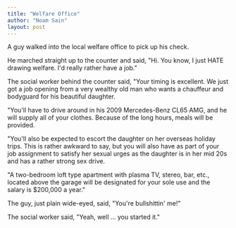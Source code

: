 ```yaml
---
title: "Welfare Office"
author: "Noam Sain"
layout: post
---
```


A guy walked into the local welfare office to pick up his check.  
  
He marched straight up to the counter and said, "Hi. You know, I just HATE drawing welfare. I'd really rather have a job."

The social worker behind the counter said, "Your timing is excellent. We just got a job opening from a very wealthy old man who wants a chauffeur and bodyguard for his beautiful daughter.

"You'll have to drive around in his 2009 Mercedes-Benz CL65 AMG, and he will supply all of your clothes. Because of the long hours, meals will be provided.

"You'll also be expected to escort the daughter on her overseas holiday trips. This is rather awkward to say, but you will also have as part of your job assignment to satisfy her sexual urges as the daughter is in her mid 20s and has a rather strong sex drive.

"A two-bedroom loft type apartment with plasma TV, stereo, bar, etc., located above the garage will be designated for your sole use and the salary is $200,000 a year."

The guy, just plain wide-eyed, said, "You're bullshittin' me!"

The social worker said, "Yeah, well … you started it."